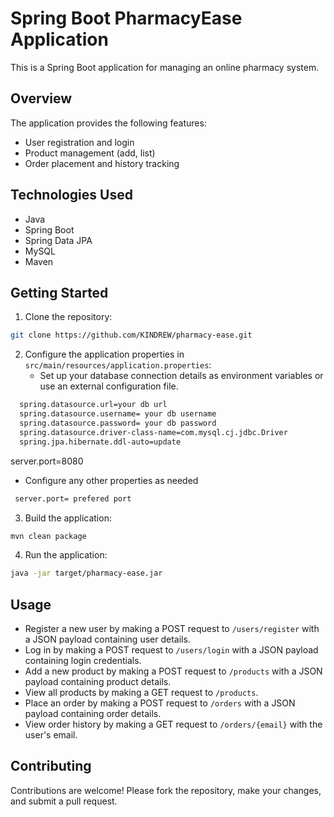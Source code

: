 # Spring Boot PharmacyEase Application

This is a Spring Boot application for managing an online pharmacy system.

## Overview

The application provides the following features:
- User registration and login
- Product management (add, list)
- Order placement and history tracking

## Technologies Used

- Java
- Spring Boot
- Spring Data JPA
- MySQL 
- Maven 

## Getting Started

1. Clone the repository:

```bash
git clone https://github.com/KINDREW/pharmacy-ease.git
```

2. Configure the application properties in `src/main/resources/application.properties`:
   - Set up your database connection details as environment variables or use an external configuration file.
  
  
  ```bash
	spring.datasource.url=your db url
	spring.datasource.username= your db username
	spring.datasource.password= your db password
	spring.datasource.driver-class-name=com.mysql.cj.jdbc.Driver
	spring.jpa.hibernate.ddl-auto=update
```


server.port=8080
   
   - Configure any other properties as needed
   
   ```bash
	server.port= prefered port
```

3. Build the application:

```bash
mvn clean package
```

4. Run the application:

```bash
java -jar target/pharmacy-ease.jar
```

## Usage

- Register a new user by making a POST request to `/users/register` with a JSON payload containing user details.
- Log in by making a POST request to `/users/login` with a JSON payload containing login credentials.
- Add a new product by making a POST request to `/products` with a JSON payload containing product details.
- View all products by making a GET request to `/products`.
- Place an order by making a POST request to `/orders` with a JSON payload containing order details.
- View order history by making a GET request to `/orders/{email}` with the user's email.

## Contributing

Contributions are welcome! Please fork the repository, make your changes, and submit a pull request.

